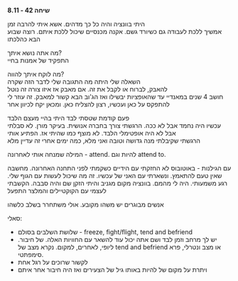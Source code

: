 **שיחה 42 \- 8.11**

היתי בוונציה והיה כל כך מדהים. אשא איתי להרבה זמן  
אמשיך ללכת לעבודה גם כשיורד גשם. אקנה מכנסיים שיכול ללכת איתם. רוצה שבוע הבא כהלכתו

מה אתה נושא איתך?  
התפקיד של אמנות בחיי

מה לוקח איתך להווה?  
השאלה שלי היתה מה התגובה שלי לדבר הזה שקרה  
להאבק, לברוח או לקבל את זה. אם מאבק אז איזו צורה זה נוטל  
חושב 4 שנים במאנדיי עד שהאופציות יבשילו ואז הג'וב הבא קשור למאבק. זה עוזר לי להתפקס על כאן ועכשיו, רצון להצליח כאן. ומכאן יקח לכיוון אחר

פעם קודמת שטסתי לבד היתי בהיי מעצם הלבד  
עכשיו היה נחמד אבל לא ככה. הרגשתי צורך בחברה אנושית. בעיקר מורן. לא סבלתי אבל לא היה אופטימלי הלבד. לא מוצף כמו שהיתי אז. הפתיע אותי  
הרגשתי שקיבלתי מנה גדושה וטובה ואני מלא, כמה ימים אחרי זה עדיין מלא

המילה שמנחה אותי לאחרונה \- attend. להיות וגם attend to. 

עם הגילנות \- באוטובוס לא החזקתי עם הידיים כשקמתי לפני התחנה האחרונה. מחשבה שאין טעם להתאמץ. ונשארתי עם האני של עכשיו. זה מה שיכול לעשות עם הגוף שלי. רגע משמעותי. היה לי מהמם. בוונציה מקום מגניב והיתי הזקן שם והיה סבבה. הקשבתי לעצמי עם הקוקטיילים והמלצר התפעל

אנשים מבוגרים יש משהו מקובע. אולי משתחרר בשלב כלשהו

סאלי:

* שלושת השלבים בסולם \- freeze, fight/flight, tend and befriend  
* יש לך מרחב וזמן לבד ושם אתה יכול עוד להשאר עם החוויות האלה. של חיבור. ליופי, לאחרים, למקום. נקרא מצב של tend and befriend או מצב ונטרלי, פרא סימפתטי.  
* לקשור שרוכים על רגל אחת  
* ויתרת על מקום של להיות באותו גיל של הצעירים ואז היה חיבור אחר איתם

